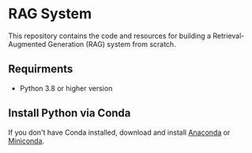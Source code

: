 # RAG System

This repository contains the code and resources for building a Retrieval-Augmented Generation (RAG) system from scratch.

## Requirments 

- Python 3.8 or higher version

## Install Python via Conda

If you don't have Conda installed, download and install [Anaconda](https://www.anaconda.com/products/distribution) or [Miniconda](https://docs.conda.io/en/latest/miniconda.html).

